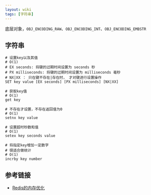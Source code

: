 ```yaml
---
layout: wiki
tags: [字符串]
---
```


底层对象，`OBJ_ENCODING_RAW`、`OBJ_ENCODING_INT`、`OBJ_ENCODING_EMBSTR`

## 字符串

```shell
# 设置key以及其值
# O(1)
# EX seconds: 将键的过期时间设置为 seconds 秒
# PX milliseconds: 将键的过期时间设置为 milliseconds 毫秒
# NX|XX ： 只在键不存在|存在时， 才对键进行设置操作
SET key value [EX seconds] [PX milliseconds] [NX|XX]

# 获取key值
# O(1)
get key

# 不存在才设置，不存在返回值为0
# O(1)
setnx key value

# 设置超时秒数和值
# O(1)
setex key seconds value

# 将指定key增加一定数字
# 很适合做统计
# O(1)
incrby key number
```


## 参考链接

* [Redis的内存优化](https://cachecloud.github.io/2017/02/16/Redis%E5%86%85%E5%AD%98%E4%BC%98%E5%8C%96/?hmsr=toutiao.io)